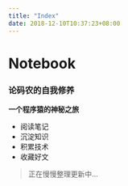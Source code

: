 ```yaml
---
title: "Index"
date: 2018-12-10T10:37:23+08:00
---
```


# Notebook
### 论码农的自我修养    
**一个程序猿的神秘之旅**

- 阅读笔记
- 沉淀知识
- 积累技术
- 收藏好文

>正在慢慢整理更新中...
